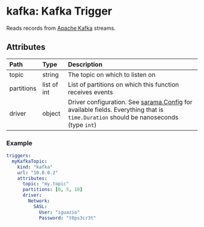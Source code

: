 # kafka: Kafka Trigger

Reads records from [Apache Kafka](https://kafka.apache.org/) streams.

## Attributes

| Path | Type | Description |
| :--- | :--- | :--- |
| topic | string | The topic on which to listen on |
| partitions | list of int | List of partitions on which this function receives events |
| driver | object | Driver configuration. See [sarama.Config](https://godoc.org/github.com/Shopify/sarama#Config) for available fields. Everything that is `time.Duration` should be nanoseconds (type `int`)|

### Example

```yaml
triggers:
  myKafkaTopic:
    kind: "kafka"
    url: "10.0.0.2"
    attributes:
      topic: "my.topic"
      partitions: [0, 5, 10]
      driver:
        Network:
          SASL:
            User: "iguazio"
            Password: "t0ps3cr3t"
```
